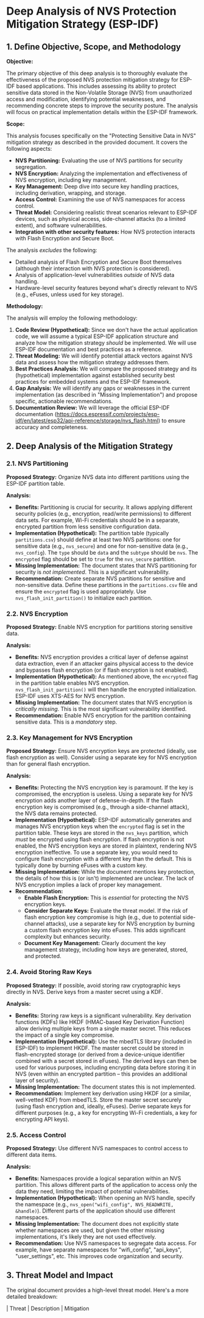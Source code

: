# Deep Analysis of NVS Protection Mitigation Strategy (ESP-IDF)

## 1. Define Objective, Scope, and Methodology

**Objective:**

The primary objective of this deep analysis is to thoroughly evaluate the effectiveness of the proposed NVS protection mitigation strategy for ESP-IDF based applications.  This includes assessing its ability to protect sensitive data stored in the Non-Volatile Storage (NVS) from unauthorized access and modification, identifying potential weaknesses, and recommending concrete steps to improve the security posture.  The analysis will focus on practical implementation details within the ESP-IDF framework.

**Scope:**

This analysis focuses specifically on the "Protecting Sensitive Data in NVS" mitigation strategy as described in the provided document.  It covers the following aspects:

*   **NVS Partitioning:**  Evaluating the use of NVS partitions for security segregation.
*   **NVS Encryption:**  Analyzing the implementation and effectiveness of NVS encryption, including key management.
*   **Key Management:**  Deep dive into secure key handling practices, including derivation, wrapping, and storage.
*   **Access Control:**  Examining the use of NVS namespaces for access control.
*   **Threat Model:**  Considering realistic threat scenarios relevant to ESP-IDF devices, such as physical access, side-channel attacks (to a limited extent), and software vulnerabilities.
*   **Integration with other security features:** How NVS protection interacts with Flash Encryption and Secure Boot.

The analysis *excludes* the following:

*   Detailed analysis of Flash Encryption and Secure Boot themselves (although their interaction with NVS protection is considered).
*   Analysis of application-level vulnerabilities *outside* of NVS data handling.
*   Hardware-level security features beyond what's directly relevant to NVS (e.g., eFuses, unless used for key storage).

**Methodology:**

The analysis will employ the following methodology:

1.  **Code Review (Hypothetical):**  Since we don't have the actual application code, we will assume a typical ESP-IDF application structure and analyze how the mitigation strategy *should* be implemented.  We will use ESP-IDF documentation and best practices as a reference.
2.  **Threat Modeling:**  We will identify potential attack vectors against NVS data and assess how the mitigation strategy addresses them.
3.  **Best Practices Analysis:**  We will compare the proposed strategy and its (hypothetical) implementation against established security best practices for embedded systems and the ESP-IDF framework.
4.  **Gap Analysis:**  We will identify any gaps or weaknesses in the current implementation (as described in "Missing Implementation") and propose specific, actionable recommendations.
5.  **Documentation Review:**  We will leverage the official ESP-IDF documentation (https://docs.espressif.com/projects/esp-idf/en/latest/esp32/api-reference/storage/nvs_flash.html) to ensure accuracy and completeness.

## 2. Deep Analysis of the Mitigation Strategy

### 2.1. NVS Partitioning

**Proposed Strategy:** Organize NVS data into different partitions using the ESP-IDF partition table.

**Analysis:**

*   **Benefits:** Partitioning is crucial for security.  It allows applying different security policies (e.g., encryption, read/write permissions) to different data sets.  For example, Wi-Fi credentials should be in a separate, encrypted partition from less sensitive configuration data.
*   **Implementation (Hypothetical):**  The partition table (typically `partitions.csv`) should define at least two NVS partitions: one for sensitive data (e.g., `nvs_secure`) and one for non-sensitive data (e.g., `nvs_config`).  The `type` should be `data` and the `subtype` should be `nvs`.  The `encrypted` flag should be set to `true` for the `nvs_secure` partition.
*   **Missing Implementation:** The document states that NVS partitioning for security is *not implemented*. This is a significant vulnerability.
*   **Recommendation:**  Create separate NVS partitions for sensitive and non-sensitive data.  Define these partitions in the `partitions.csv` file and ensure the `encrypted` flag is used appropriately.  Use `nvs_flash_init_partition()` to initialize each partition.

### 2.2. NVS Encryption

**Proposed Strategy:** Enable NVS encryption for partitions storing sensitive data.

**Analysis:**

*   **Benefits:** NVS encryption provides a critical layer of defense against data extraction, even if an attacker gains physical access to the device and bypasses flash encryption (or if flash encryption is not enabled).
*   **Implementation (Hypothetical):**  As mentioned above, the `encrypted` flag in the partition table enables NVS encryption.  `nvs_flash_init_partition()` will then handle the encrypted initialization.  ESP-IDF uses XTS-AES for NVS encryption.
*   **Missing Implementation:** The document states that NVS encryption is *critically missing*. This is the most significant vulnerability identified.
*   **Recommendation:**  Enable NVS encryption for the partition containing sensitive data.  This is a *mandatory* step.

### 2.3. Key Management for NVS Encryption

**Proposed Strategy:** Ensure NVS encryption keys are protected (ideally, use flash encryption as well). Consider using a separate key for NVS encryption than for general flash encryption.

**Analysis:**

*   **Benefits:**  Protecting the NVS encryption key is paramount.  If the key is compromised, the encryption is useless.  Using a separate key for NVS encryption adds another layer of defense-in-depth.  If the flash encryption key is compromised (e.g., through a side-channel attack), the NVS data remains protected.
*   **Implementation (Hypothetical):**  ESP-IDF automatically generates and manages NVS encryption keys when the `encrypted` flag is set in the partition table.  These keys are stored in the `nvs_keys` partition, which *must* be encrypted using flash encryption.  If flash encryption is not enabled, the NVS encryption keys are stored in plaintext, rendering NVS encryption ineffective.  To use a separate key, you would need to configure flash encryption with a different key than the default.  This is typically done by burning eFuses with a custom key.
*   **Missing Implementation:** While the document mentions key protection, the details of how this is (or isn't) implemented are unclear.  The lack of NVS encryption implies a lack of proper key management.
*   **Recommendation:**
    *   **Enable Flash Encryption:** This is *essential* for protecting the NVS encryption keys.
    *   **Consider Separate Keys:**  Evaluate the threat model.  If the risk of flash encryption key compromise is high (e.g., due to potential side-channel attacks), use a separate key for NVS encryption by burning a custom flash encryption key into eFuses.  This adds significant complexity but enhances security.
    *   **Document Key Management:** Clearly document the key management strategy, including how keys are generated, stored, and protected.

### 2.4. Avoid Storing Raw Keys

**Proposed Strategy:** If possible, avoid storing raw cryptographic keys directly in NVS. Derive keys from a master secret using a KDF.

**Analysis:**

*   **Benefits:**  Storing raw keys is a significant vulnerability.  Key derivation functions (KDFs) like HKDF (HMAC-based Key Derivation Function) allow deriving multiple keys from a single master secret.  This reduces the impact of a single key compromise.
*   **Implementation (Hypothetical):**  Use the mbedTLS library (included in ESP-IDF) to implement HKDF.  The master secret could be stored in flash-encrypted storage (or derived from a device-unique identifier combined with a secret stored in eFuses).  The derived keys can then be used for various purposes, including encrypting data before storing it in NVS (even within an encrypted partition – this provides an additional layer of security).
*   **Missing Implementation:** The document states this is not implemented.
*   **Recommendation:**  Implement key derivation using HKDF (or a similar, well-vetted KDF) from mbedTLS.  Store the master secret securely (using flash encryption and, ideally, eFuses).  Derive separate keys for different purposes (e.g., a key for encrypting Wi-Fi credentials, a key for encrypting API keys).

### 2.5. Access Control

**Proposed Strategy:** Use different NVS namespaces to control access to different data items.

**Analysis:**

*   **Benefits:**  Namespaces provide a logical separation within an NVS partition.  This allows different parts of the application to access only the data they need, limiting the impact of potential vulnerabilities.
*   **Implementation (Hypothetical):**  When opening an NVS handle, specify the namespace (e.g., `nvs_open("wifi_config", NVS_READWRITE, &handle)`).  Different parts of the application should use different namespaces.
*   **Missing Implementation:** The document does not explicitly state whether namespaces are used, but given the other missing implementations, it's likely they are not used effectively.
*   **Recommendation:**  Use NVS namespaces to segregate data access.  For example, have separate namespaces for "wifi_config", "api_keys", "user_settings", etc.  This improves code organization and security.

## 3. Threat Model and Impact

The original document provides a high-level threat model.  Here's a more detailed breakdown:

| Threat                                      | Description                                                                                                                                                                                                                                                           | Mitigation